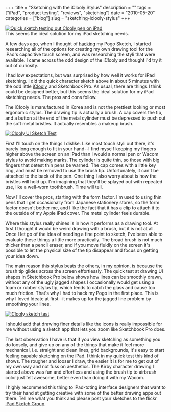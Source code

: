 +++
title = "Sketching with the iClooly Stylus"
description = ""
tags = ["iPad", "product testing", "reviews", "sketching"]
date = "2010-05-20"
categories = ["blog"]
slug = "sketching-iclooly-stylus"
+++



  <div class="screenshot"><a href="http://www.flickr.com/photos/jibbajabba/4622655821/" title="Quick sketch testing out Clooly pen on iPad by jibbajabba, on Flickr"><img src="//farm4.static.flickr.com/3323/4622655821_058b3da992_o.jpg" alt="Quick sketch testing out Clooly pen on iPad" /></a></div>
<div class="dek">This seems the ideal solution for my iPad sketching needs.</div>
<p>A few days ago, when I thought of <a href="hacking-pogo-stylus-smoother-ipad-sketching.html">hacking</a> my Pogo Sketch, I started researching all of the options for creating my own drawing tool for the iPad's capacitive touch screen, and was researching the styli that were available. I came across the odd design of the iClooly and thought I'd try it out of curiosity.</p>
<p>I had low expectations, but was surprised by how well it works for iPad sketching. I did the quick character sketch above in about 5 minutes with the odd little <a href="http://www.amazon.com/gp/product/B0032J1NM0?ie=UTF8&amp;tag=urlgreyhot-20&amp;linkCode=as2&amp;camp=1789&amp;creative=390957&amp;creativeASIN=B0032J1NM0">iClooly</a><img src="http://www.assoc-amazon.com/e/ir?t=urlgreyhot-20&amp;l=as2&amp;o=1&amp;a=B0032J1NM0" width="1" height="1" border="0" alt="" style="border:none !important; margin:0px !important;" /> and Sketchbook Pro. As usual, there are things I think could be designed better, but this seems the ideal solution for my iPad sketching needs. The pros and cons follow.</p>
<p>The iClooly is manufactured in Korea and is not the prettiest looking or most ergonomic stylus. The drawing tip is actually a brush. A cap covers the tip, and a button at the end of the metal cylinder must be depressed to push out the soft metal bristles. It actually resembles a makeup brush. </p>
<div class="screenshot"><a href="http://www.flickr.com/photos/jibbajabba/4624567138/" title="iClooly UI Sketch Test by jibbajabba, on Flickr"><img src="//farm5.static.flickr.com/4051/4624567138_334549f87d_o.jpg" alt="iClooly UI Sketch Test" /></a></div>
<p>First I'll touch on the things I dislike. Like most touch styli out there, it's barely long enough to fit in your hand--I find myself keeping my fingers higher above the screen on an iPad than I would a normal pen or Wacom stylus to avoid making marks. The cylinder is quite thin, so those with big fingers that detest thin pens be warned. The cap comes with a little key ring, and must be removed to use the brush tip. Unfortunately, it can't be attached to the back of the pen. One thing I also worry about is how the bristles will hold up. I'm imagining that they'll be splayed out with repeated use, like a well-worn toothbrush. Time will tell.</p>
<p>Now I'll cover the pros, starting with the form factor. I'm used to using thin pens that I get occasionally from Japanese stationery stores, so the form factor doesn't bother me, and I like the fact that it has a clip to attach it to the outside of my Apple iPad cover. The metal cylinder feels durable.</p>
<p>Where this stylus really shines is in how it performs as a drawing tool. At first I thought it would be weird drawing with a brush, but it is not at all. Once I let go of the idea of needing a fine point to sketch, I've been able to evaluate these things a little more practically. The broad brush is not much thicker than a pencil eraser, and if you move fluidly on the screen it's possible to let the physical size of the tip disappear and focus on getting your idea down.</p>
<p>The main reason this stylus beats the others, in my opinion, is because the brush tip glides across the screen effortlessly. The quick test at drawing UI shapes in Sketchbook Pro below shows how lines can be smoothly drawn, without any of the ugly jagged shapes I occasionally would get using a foam or rubber stylus tip, which tends to catch the glass and cause too much friction. That's why I had to hack my Pogo in the first place. This is why I loved Ideate at first--it makes up for the jagged line problem by smoothing your lines. </p>
<div class="screenshot"><a href="http://www.flickr.com/photos/jibbajabba/4623969525/" title="iClooly sketch test by jibbajabba, on Flickr"><img src="//farm4.static.flickr.com/3333/4623969525_fd4533df42_o.jpg" alt="iClooly sketch test" /></a></div>
<p>I should add that drawing finer details like the icons is really impossible for me without using a sketch app that lets you zoom like Sketchbook Pro does. </p>
<p>The last observation I have is that if you view sketching as something you do loosely, and give up on any of the things that make it feel more mechanical, i.e. straight and clean lines, grid backgrounds, it's easy to start feeling capable sketching on the iPad. I think in my quick test this kind of shows. The rougher and looser I draw, the easier it is for me to get out of my own way and not fuss on aesthetics. The Kirby character drawing I started above was fun and effortless and using the brush tip to airbrush color just felt awesome, better even than doing it with my Wacom. </p>
<p>I highly recommend this thing to iPad-toting interface designers that want to try their hand at getting creative with some of the better drawing apps out there. Tell me what you think and please post your sketches to the flickr <a href="http://www.flickr.com/groups/ipadsketch">iPad Sketch Group</a>.</p>
    
  
